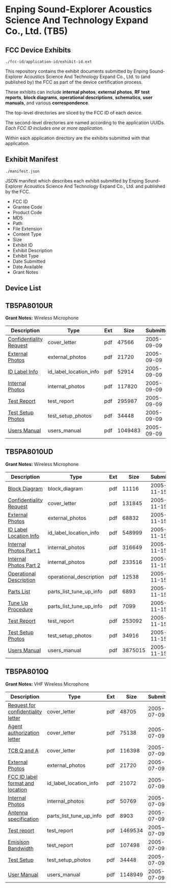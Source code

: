 # Enping Sound-Explorer Acoustics Science And Technology Expand Co., Ltd. (TB5)
## FCC Device Exhibits

```
./fcc-id/application-id/exhibit-id.ext
```

This repository contains the exhibit documents submitted by Enping Sound-Explorer Acoustics Science And Technology Expand Co., Ltd. to (and published by) the FCC as part of the device certification process.

These exhibits can include **internal photos**, **external photos**, **RF test reports**, **block diagrams**, **operational descriptions**, **schematics**, **user manuals**, and various **correspondence**.

The top-level directories are sliced by the FCC ID of each device.

The second-level directories are named according to the application UUIDs. *Each FCC ID includes one or more application.*

Within each application directory are the exhibits submitted with that application. 

## Exhibit Manifest

```
./manifest.json
```

JSON manifest which describes each exhibit submitted by Enping Sound-Explorer Acoustics Science And Technology Expand Co., Ltd. and published by the FCC.

- FCC ID
- Grantee Code
- Product Code
- MD5
- Path
- File Extension
- Content Type
- Size
- Exhibit ID
- Exhibit Description
- Exhibit Type
- Date Submitted
- Date Available
- Grant Notes

## Device List
## TB5PA8010UR
**Grant Notes:** Wireless Microphone

| Description | Type | Ext | Size | Submitted | Available |
| ----------- | ---- | --- | ---- | --------- | --------- |
| [Confidentiality Request](TB5PA8010UR/701fbe1794f78198eba06713635d3988/579826.pdf) | cover_letter | pdf | 47566 | 2005-09-09 | 2005-09-09 |
| [External Photos](TB5PA8010UR/701fbe1794f78198eba06713635d3988/560440.pdf) | external_photos | pdf | 21720 | 2005-09-09 | 2005-09-09 |
| [ID Label Info](TB5PA8010UR/701fbe1794f78198eba06713635d3988/579829.pdf) | id_label_location_info | pdf | 52914 | 2005-09-09 | 2005-09-09 |
| [Internal Photos](TB5PA8010UR/701fbe1794f78198eba06713635d3988/579828.pdf) | internal_photos | pdf | 117820 | 2005-09-09 | 2005-09-09 |
| [Test Report](TB5PA8010UR/701fbe1794f78198eba06713635d3988/579834.pdf) | test_report | pdf | 295987 | 2005-09-09 | 2005-09-09 |
| [Test Setup Photos](TB5PA8010UR/701fbe1794f78198eba06713635d3988/560451.pdf) | test_setup_photos | pdf | 34448 | 2005-09-09 | 2005-09-09 |
| [Users Manual](TB5PA8010UR/701fbe1794f78198eba06713635d3988/579833.pdf) | users_manual | pdf | 1049483 | 2005-09-09 | 2005-09-09 |
## TB5PA8010UD
**Grant Notes:** Wireless Microphone

| Description | Type | Ext | Size | Submitted | Available |
| ----------- | ---- | --- | ---- | --------- | --------- |
| [Block Diagram](TB5PA8010UD/05d09819a29003d386fff4f0580c4e5b/602469.pdf) | block_diagram | pdf | 11116 | 2005-11-15 | 2005-11-15 |
| [Confidentiality Request](TB5PA8010UD/05d09819a29003d386fff4f0580c4e5b/602470.pdf) | cover_letter | pdf | 131845 | 2005-11-15 | 2005-11-15 |
| [External Photos](TB5PA8010UD/05d09819a29003d386fff4f0580c4e5b/602471.pdf) | external_photos | pdf | 68832 | 2005-11-15 | 2005-11-15 |
| [ID Label Location Info](TB5PA8010UD/05d09819a29003d386fff4f0580c4e5b/602472.pdf) | id_label_location_info | pdf | 548999 | 2005-11-15 | 2005-11-15 |
| [Internal Photos Part 1](TB5PA8010UD/05d09819a29003d386fff4f0580c4e5b/602473.pdf) | internal_photos | pdf | 316649 | 2005-11-15 | 2005-11-15 |
| [Internal Photos Part 2](TB5PA8010UD/05d09819a29003d386fff4f0580c4e5b/602474.pdf) | internal_photos | pdf | 233516 | 2005-11-15 | 2005-11-15 |
| [Operational Description](TB5PA8010UD/05d09819a29003d386fff4f0580c4e5b/600748.pdf) | operational_description | pdf | 12538 | 2005-11-15 | 2005-11-15 |
| [Parts List](TB5PA8010UD/05d09819a29003d386fff4f0580c4e5b/602475.pdf) | parts_list_tune_up_info | pdf | 6893 | 2005-11-15 | 2005-11-15 |
| [Tune Up Procedure](TB5PA8010UD/05d09819a29003d386fff4f0580c4e5b/602481.pdf) | parts_list_tune_up_info | pdf | 7099 | 2005-11-15 | 2005-11-15 |
| [Test Report](TB5PA8010UD/05d09819a29003d386fff4f0580c4e5b/602478.pdf) | test_report | pdf | 253092 | 2005-11-15 | 2005-11-15 |
| [Test Setup Photos](TB5PA8010UD/05d09819a29003d386fff4f0580c4e5b/602479.pdf) | test_setup_photos | pdf | 34916 | 2005-11-15 | 2005-11-15 |
| [Users Manual](TB5PA8010UD/05d09819a29003d386fff4f0580c4e5b/602482.pdf) | users_manual | pdf | 3875015 | 2005-11-15 | 2005-11-15 |
## TB5PA8010Q
**Grant Notes:** VHF Wireless Microphone

| Description | Type | Ext | Size | Submitted | Available |
| ----------- | ---- | --- | ---- | --------- | --------- |
| [Request for confidentiality letter](TB5PA8010Q/0f489d6ec8e55c1d5b204aba6c260bfe/560441.pdf) | cover_letter | pdf | 48705 | 2005-07-09 | 2005-07-04 |
| [Agent authorization letter](TB5PA8010Q/0f489d6ec8e55c1d5b204aba6c260bfe/560442.pdf) | cover_letter | pdf | 75138 | 2005-07-09 | 2005-07-04 |
| [TCB Q and A](TB5PA8010Q/0f489d6ec8e55c1d5b204aba6c260bfe/560455.pdf) | cover_letter | pdf | 116398 | 2005-07-09 | 2005-07-04 |
| [External Photos](TB5PA8010Q/0f489d6ec8e55c1d5b204aba6c260bfe/560440.pdf) | external_photos | pdf | 21720 | 2005-07-09 | 2005-07-04 |
| [FCC ID label format and location](TB5PA8010Q/0f489d6ec8e55c1d5b204aba6c260bfe/560443.pdf) | id_label_location_info | pdf | 21072 | 2005-07-09 | 2005-07-04 |
| [Internal Photos](TB5PA8010Q/0f489d6ec8e55c1d5b204aba6c260bfe/560444.pdf) | internal_photos | pdf | 50769 | 2005-07-09 | 2005-07-04 |
| [Antenna specification](TB5PA8010Q/0f489d6ec8e55c1d5b204aba6c260bfe/560453.pdf) | parts_list_tune_up_info | pdf | 8903 | 2005-07-09 | 2005-07-04 |
| [Test report](TB5PA8010Q/0f489d6ec8e55c1d5b204aba6c260bfe/560449.pdf) | test_report | pdf | 1469534 | 2005-07-09 | 2005-07-04 |
| [Emisison Bandwidth](TB5PA8010Q/0f489d6ec8e55c1d5b204aba6c260bfe/560450.pdf) | test_report | pdf | 107498 | 2005-07-09 | 2005-07-04 |
| [Test Setup](TB5PA8010Q/0f489d6ec8e55c1d5b204aba6c260bfe/560451.pdf) | test_setup_photos | pdf | 34448 | 2005-07-09 | 2005-07-04 |
| [User Manual](TB5PA8010Q/0f489d6ec8e55c1d5b204aba6c260bfe/560452.pdf) | users_manual | pdf | 1148949 | 2005-07-09 | 2005-07-04 |
